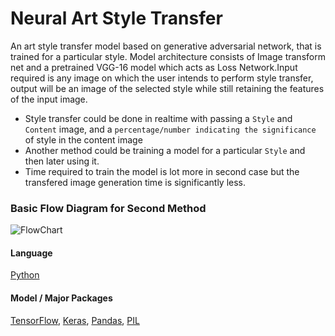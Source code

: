 # Neural Art Style Transfer
An art style transfer model based on generative adversarial network, that is trained for a particular style. Model architecture consists of Image transform net and a pretrained VGG-16 model which acts as Loss Network.Input required is any image on which the user intends to perform style transfer, output will be an image of the selected style while still retaining the features of the input image.

* Style transfer could be done in realtime with passing a `Style` and `Content` image, and a `percentage/number indicating the significance` of style in the content image
* Another method could be training a model for a particular `Style` and then later using it.
* Time required to train the model is lot more in second case but the transfered image generation time is significantly less.

### Basic Flow Diagram for Second Method
![FlowChart](https://github.com/shivanshu1641/Neural-Art-Style-Transfer/blob/main/FlowChart.PNG?raw=true)

#### Language

[Python](https://linktodocumentation)

#### Model / Major Packages
[TensorFlow](https://tensorflow.org/),
[Keras](https://keras.io/),
[Pandas](https://pandas.pydata.org/),
[PIL](https://pypi.org/project/Pillow/)
